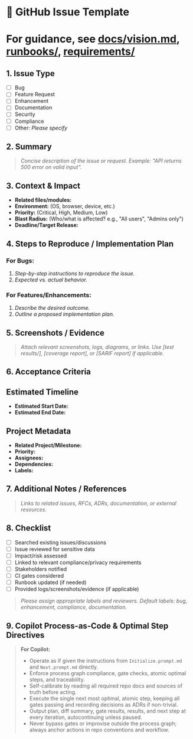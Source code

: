# 📝 GitHub Issue Template

#

# For guidance, see [docs/vision.md](../../docs/vision.md), [runbooks/](../../runbooks/), [requirements/](../../requirements/)

## 1. Issue Type

- [ ] Bug
- [ ] Feature Request
- [ ] Enhancement
- [ ] Documentation
- [ ] Security
- [ ] Compliance
- [ ] Other: _Please specify_
<!-- Select the most relevant type. If unsure, choose 'Other' and describe. -->

## 2. Summary

> _Concise description of the issue or request. Example: "API returns 500 error
> on valid input"._

## 3. Context & Impact

- **Related files/modules:** <!-- e.g., api/health.ts -->
- **Environment:** (OS, browser, device, etc.)
- **Priority:** (Critical, High, Medium, Low)
- **Blast Radius:** (Who/what is affected? e.g., "All users", "Admins only")
- **Deadline/Target Release:**
<!-- Add links to relevant documentation, runbooks, or requirements if possible. -->

## 4. Steps to Reproduce / Implementation Plan

### For Bugs:

1. _Step-by-step instructions to reproduce the issue._
2. _Expected vs. actual behavior._

### For Features/Enhancements:

1. _Describe the desired outcome._
2. _Outline a proposed implementation plan._
<!-- Use numbered steps for clarity. -->

## 5. Screenshots / Evidence

> _Attach relevant screenshots, logs, diagrams, or links. Use [test results/],
> [coverage report], or [SARIF report] if applicable._

## 6. Acceptance Criteria

<!-- List clear, testable criteria for completion. -->

## Estimated Timeline

- **Estimated Start Date:** <!-- YYYY-MM-DD -->
- **Estimated End Date:** <!-- YYYY-MM-DD -->

## Project Metadata

- **Related Project/Milestone:** <!-- Link or name -->
- **Priority:** <!-- High / Medium / Low -->
- **Assignees:** <!-- List team members -->
- **Dependencies:** <!-- List blocking issues or PRs -->
- **Labels:**
  <!-- Add relevant labels (e.g., bug, enhancement, compliance, documentation) -->

## 7. Additional Notes / References

> _Links to related issues, RFCs, ADRs, documentation, or external resources._

## 8. Checklist

- [ ] Searched existing issues/discussions
- [ ] Issue reviewed for sensitive data
- [ ] Impact/risk assessed
- [ ] Linked to relevant compliance/privacy requirements
- [ ] Stakeholders notified
- [ ] CI gates considered
- [ ] Runbook updated (if needed)
- [ ] Provided logs/screenshots/evidence (if applicable)

> _Please assign appropriate labels and reviewers. Default labels: bug,
> enhancement, compliance, documentation._

## 9. Copilot Process-as-Code & Optimal Step Directives

> **For Copilot:**
>
> - Operate as if given the instructions from `Initialize.prompt.md` and
>   `Next.prompt.md` directly.
> - Enforce process graph compliance, gate checks, atomic optimal steps, and
>   traceability.
> - Self-calibrate by reading all required repo docs and sources of truth before
>   acting.
> - Execute the single next most optimal, atomic step, keeping all gates passing
>   and recording decisions as ADRs if non-trivial.
> - Output plan, diff summary, gate results, results, and next step at every
>   iteration, autocontinuing unless paused.
> - Never bypass gates or improvise outside the process graph; always anchor
>   actions in repo conventions and workflow.
